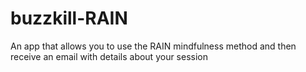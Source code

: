 # buzzkill-RAIN
An app that allows you to use the RAIN mindfulness method and then receive an email with details about your session
